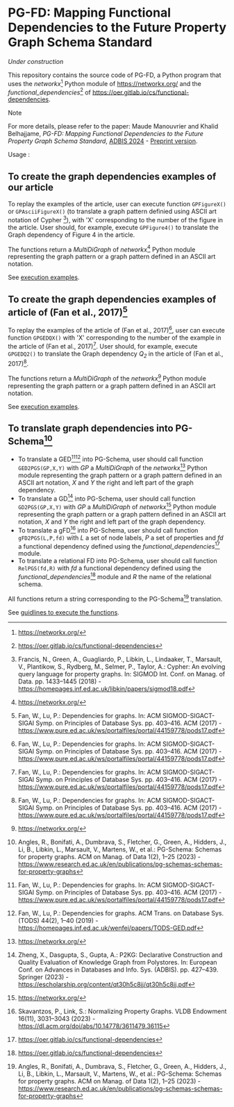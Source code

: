 # PG-FD: Mapping Functional Dependencies to the Future Property Graph Schema Standard
*Under construction*

This repository contains the source code of PG-FD, a Python program that uses the *networkx*[^1] Python module of https://networkx.org/ and the *functional_dependencies*[^2] of https://oer.gitlab.io/cs/functional-dependencies.

>[!NOTE] 
For more details, please refer to the paper: Maude Manouvrier and Khalid Belhajjame, *PG-FD: Mapping Functional Dependencies to the Future Property Graph Schema Standard*, [ADBIS 2024](https://conferences.sigappfr.org/adbis2024/) - [Preprint version](https://hal.science/hal-04679790).

Usage :

## To create the graph dependencies examples of our article 
To replay the examples of the article, user can execute function `GPFigureX()` or `GPAsciiFigureX()` (to translate a graph pattern definied using ASCII art notation of Cypher [^3]), with 'X' corresponding to the number of the figure in the article. User should, for example, execute `GPFigure4()` to translate the Graph dependency of Figure 4 in the article.

The functions return a *MultiDiGraph* of *networkx*[^1] Python module representing the graph pattern or a graph pattern defined in an ASCII art notation.

See [execution examples](https://github.com/MaudeManouvrier/PG-FD/blob/main/src/sampleResults.md).

##  To create the graph dependencies examples of article of (Fan et al., 2017)[^5]
To replay the examples of the article of (Fan et al., 2017)[^5], user can execute function `GPGEDQX()` with 'X' corresponding to the number of the example in the article of (Fan et al., 2017)[^5]. User should, for example, execute `GPGEDQ2()` to translate the Graph dependency *Q<sub>2</sub>* in the article of (Fan et al., 2017)[^5].

The functions return a *MultiDiGraph* of the *networkx*[^1] Python module representing the graph pattern or a graph pattern defined in an ASCII art notation.

See [execution examples](https://github.com/MaudeManouvrier/PG-FD/blob/main/src/sampleResults.md).

## To translate graph dependencies into PG-Schema[^4]
* To translate a GED[^5][^6] into PG-Schema, user should call function `GED2PGS(GP,X,Y)` with *GP* a *MultiDiGraph* of the *networkx*[^1] Python module representing the graph pattern or a graph pattern defined in an ASCII art notation, *X* and *Y* the right and left part of the graph dependency.
* To translate a GD[^8] into PG-Schema, user should call function `GD2PGS(GP,X,Y)` with *GP* a *MultiDiGraph* of *networkx*[^1] Python module representing the graph pattern or a graph pattern defined in an ASCII art notation, *X* and *Y* the right and left part of the graph dependency.
* To translate a gFD[^7] into PG-Schema, user should call function `gFD2PGS(L,P,fd)` with *L* a set of node labels, *P* a set of properties and *fd* a functional dependency defined using the *functional_dependencies*[^2] module.
* To translate a relational FD into PG-Schema, user should call function `RelPGS(fd,R)` with *fd* a functional dependency defined using the *functional_dependencies*[^2] module and *R* the name of the relational schema.

All functions return a string corresponding to the PG-Schema[^4] translation.

See [guidlines to execute the functions](https://github.com/MaudeManouvrier/PG-FD/blob/main/src/ToExecuteThePrototype.md).

[^1]: https://networkx.org/
[^2]: https://oer.gitlab.io/cs/functional-dependencies
[^3]: Francis, N., Green, A., Guagliardo, P., Libkin, L., Lindaaker, T., Marsault, V., Plantikow, S., Rydberg, M., Selmer, P., Taylor, A.: Cypher: An evolving query language for property graphs. In: SIGMOD Int. Conf. on Manag. of Data. pp. 1433–1445 (2018) - https://homepages.inf.ed.ac.uk/libkin/papers/sigmod18.pdf
[^4]: Angles, R., Bonifati, A., Dumbrava, S., Fletcher, G., Green, A., Hidders, J., Li, B., Libkin, L., Marsault, V., Martens, W., et al.: PG-Schema: Schemas for property
graphs. ACM on Manag. of Data 1(2), 1–25 (2023) - https://www.research.ed.ac.uk/en/publications/pg-schemas-schemas-for-property-graphs
[^5]: Fan, W., Lu, P.: Dependencies for graphs. In: ACM SIGMOD-SIGACT-SIGAI Symp. on Principles of Database Sys. pp. 403–416. ACM (2017) - https://www.pure.ed.ac.uk/ws/portalfiles/portal/44159778/pods17.pdf
[^6]: Fan, W., Lu, P.: Dependencies for graphs. ACM Trans. on Database Sys. (TODS) 44(2), 1–40 (2019) - https://homepages.inf.ed.ac.uk/wenfei/papers/TODS-GED.pdf
[^7]: Skavantzos, P., Link, S.: Normalizing Property Graphs. VLDB Endowment 16(11), 3031–3043 (2023) - https://dl.acm.org/doi/abs/10.14778/3611479.36115
[^8]: Zheng, X., Dasgupta, S., Gupta, A.: P2KG: Declarative Construction and Quality Evaluation of Knowledge Graph from Polystores. In: European Conf. on Advances in Databases and Info. Sys. (ADBIS). pp. 427–439. Springer (2023) - https://escholarship.org/content/qt30h5c8jj/qt30h5c8jj.pdf





